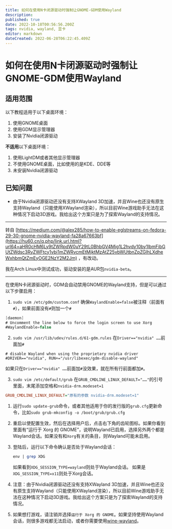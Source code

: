 ```yaml
---
title: 如何在使用N卡闭源驱动时强制让GNOME-GDM使用Wayland
description: 
published: true
date: 2022-10-18T00:56:56.200Z
tags: nvidia, wayland, 显卡
editor: markdown
dateCreated: 2022-06-28T06:22:45.409Z
---
```


# 如何在使用N卡闭源驱动时强制让GNOME-GDM使用Wayland

## 适用范围

以下教程适用于以下桌面环境：

1. 使用GNOME桌面
2. 使用GDM显示管理器
3. 安装了Nvidia闭源驱动

**不适用**以下桌面环境：

1. 使用LightDM或者其他显示管理器
2. 不使用GNOME桌面，比如使用的是KDE、DDE等
3. 未安装Nvidia闭源驱动

## 已知问题

- 由于Nvidia闭源驱动还没有支持XWayland 3D加速，并且Wine也还没有原生支持Wayland（只能使用XWayland渲染），所以目前Wine游戏助手无法在这种情况下启动3D游戏。我给出这个方案只是为了探索Wayland的支持情况。

------

转自 [https://medium.com/@alex285/how-to-enable-eglstreams-on-fedora-29-30-gnome-nvidia-wayland-fa28a67663bf](https://hu60.cn/q.php/link.url.html?url64=aHR0cHM6Ly9tZWRpdW0uY29tL0BhbGV4Mjg1L2hvdy10by1lbmFibGUtZWdsc3RyZWFtcy1vbi1mZWRvcmEtMjktMzAtZ25vbWUtbnZpZGlhLXdheWxhbmQtZmEyOGE2NzY2M2Jm) ，有改动。

我在Arch Linux中测试成功，驱动安装的是AUR包`nvidia-beta`。

------

在使用N卡闭源驱动时，GDM会自动禁用GNOME的Wayland支持，但是可以通过以下步骤启用：

1. `sudo vim /etc/gdm/custom.conf`
   确保`WaylandEnable=false`被注释（前面有`#`），如果前面没有`#`则加一个`#`

```csharp
[daemon]
# Uncomment the line below to force the login screen to use Xorg
#WaylandEnable=false
```

2. `sudo vim /usr/lib/udev/rules.d/61-gdm.rules`
   在`Driver=="nvidia" ……`前面加`#`

```shell
# disable Wayland when using the proprietary nvidia driver
#DRIVER=="nvidia", RUN+="/usr/libexec/gdm-disable-wayland"
```

如果只在`Driver=="nvidia" ……`前面加`#`没效果，就在所有行前面都加`#`。

3. `sudo vim /etc/default/grub`
   在`GRUB_CMDLINE_LINUX_DEFAULT="……"`的引号里面，末尾添加空格和`nvidia-drm.modeset=1`

```ini
GRUB_CMDLINE_LINUX_DEFAULT="原有的参数 nvidia-drm.modeset=1"
```

1. 运行`sudo update-grub`命令，或者其他适用于你的发行版的`grub.cfg`更新命令，比如`sudo grub-mkconfig -o /boot/grub/grub.cfg`

2. 重启以使配置生效，然后在选择用户后，点击右下角的齿轮图标。如果你看到里面有“运行于 Xorg 的 GNOME”，说明Wayland已启用，选择另外两个都是Wayland会话。如果没有和`Xorg`有关的条目，则Wayland可能未启用。

3. 登陆后，运行以下命令确认是否处于Wayland会话：

   ```perl
   env | grep XDG
   ```

   如果看到`XDG_SESSION_TYPE=wayland`则处于Wayland会话。
   如果是`XDG_SESSION_TYPE=x11`则处于Xorg会话。

4. 注意：由于Nvidia闭源驱动还没有支持XWayland 3D加速，并且Wine也还没有原生支持Wayland（只能使用XWayland渲染），所以目前Wine游戏助手无法在这种情况下启动3D游戏。我给出这个方案只是为了探索Wayland的支持情况。

5. 如果想打游戏，请注销并选择`运行于 Xorg 的 GNOME`。如果坚持使用Wayland会话，则很多游戏都无法启动，或者你需要使用[wine-wayland](https://hu60.cn/q.php/link.url.html?url64=aHR0cHM6Ly9naXRodWIuY29tL3Zhcm1kL3dpbmUtd2F5bGFuZA..)。